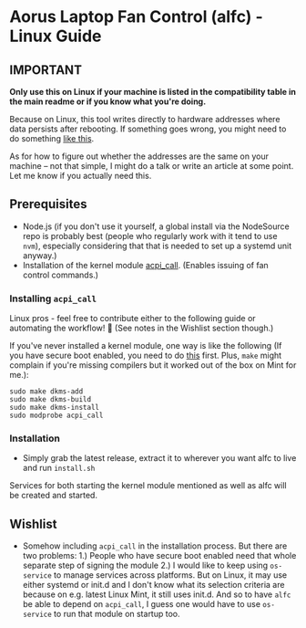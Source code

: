 # Aorus Laptop Fan Control (alfc) - Linux Guide

## IMPORTANT

**Only use this on Linux if your machine is listed in the compatibility table in the main readme or if you know what you're doing.**

Because on Linux, this tool writes directly to hardware addresses where data persists after rebooting. If something goes wrong, you might need to do something [like this](https://github.com/hirschmann/nbfc/wiki/FAQ#is-there-a-way-to-reset-my-notebook-if-something-went-wrong).

As for how to figure out whether the addresses are the same on your machine – not that simple, I might do a talk or write an article at some point. Let me know if you actually need this.

## Prerequisites

- Node.js (if you don't use it yourself, a global install via the NodeSource repo is probably best 
(people who regularly work with it tend to use `nvm`), especially considering that that is needed 
to set up a systemd unit anyway.)
- Installation of the kernel module [acpi_call](https://github.com/nix-community/acpi_call). (Enables issuing of fan control commands.)

### Installing `acpi_call`

Linux pros - feel free to contribute either to the following guide or automating the 
workflow! 🙂 (See notes in the Wishlist section though.)

If you've never installed a kernel module, one way is like the following (If you have secure boot 
enabled, you need to do [this](https://gist.github.com/s-h-a-d-o-w/53c2215e955c3326c6ec8f812a0d2f27) first. 
Plus, `make` might complain if you're missing compilers but it worked out of the box on Mint for me.):

```
sudo make dkms-add
sudo make dkms-build
sudo make dkms-install
sudo modprobe acpi_call
```

### Installation

- Simply grab the latest release, extract it to wherever you want alfc to live and run 
`install.sh`

Services for both starting the kernel module mentioned as well as alfc will be created and 
started.

## Wishlist

- Somehow including `acpi_call` in the installation process. But there are two problems: 
1.) People who have secure boot enabled need that whole separate step of signing the module 
2.) I would like to keep using `os-service` to manage services across platforms. But on Linux, 
it may use either systemd or init.d and I don't know what its selection criteria are because 
on e.g. latest Linux Mint, it still uses init.d. And so to have `alfc` be able to depend on 
`acpi_call`, I guess one would have to use `os-service` to run that module on startup too.

